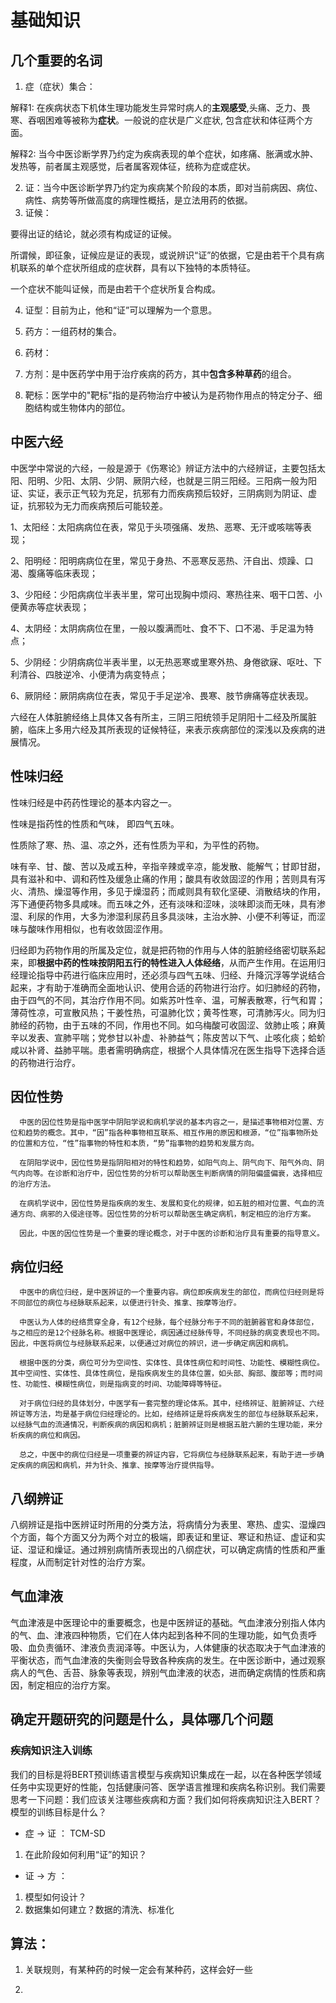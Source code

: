 # 基础知识

## 几个重要的名词

1. 症（症状）集合：

解释1: 在疾病状态下机体生理功能发生异常时病人的**主观感受**,头痛、乏力、畏寒、吞咽困难等被称为**症状**。一般说的症状是广义症状, 包含症状和体征两个方面。

解释2: 当今中医诊断学界乃约定为疾病表现的单个症状，如疼痛、胀满或水肿、发热等，前者属主观感觉，后者属客观体征，统称为症或症状。

2.  证：当今中医诊断学界乃约定为疾病某个阶段的本质，即对当前病因、病位、病性、病势等所做高度的病理性概括，是立法用药的依据。
3. 证候：

要得出证的结论，就必须有构成证的证候。

所谓候，即征象，证候应是证的表现，或说辨识“证”的依据，它是由若干个具有病机联系的单个症状所组成的症状群，具有以下独特的本质特征。

一个症状不能叫证候，而是由若干个症状所复合构成。



4. 证型：目前为止，他和“证”可以理解为一个意思。
5. 药方：一组药材的集合。
6. 药材：
7. 方剂：是中医药学中用于治疗疾病的药方，其中**包含多种草药**的组合。





8. 靶标：医学中的"靶标"指的是药物治疗中被认为是药物作用点的特定分子、细胞结构或生物体内的部位。



## 中医六经

中医学中常说的六经，一般是源于《伤寒论》辨证方法中的六经辨证，主要包括太阳、阳明、少阳、太阴、少阴、厥阴六经，也就是三阴三阳经。三阳病一般为阳证、实证，表示正气较为充足，抗邪有力而疾病预后较好，三阴病则为阴证、虚证，抗邪较为无力而疾病预后可能较差。

1、太阳经：太阳病病位在表，常见于头项强痛、发热、恶寒、无汗或咳喘等表现；

2、阳明经：阳明病病位在里，常见于身热、不恶寒反恶热、汗自出、烦躁、口渴、腹痛等临床表现；

3、少阳经：少阳病病位半表半里，常可出现胸中烦闷、寒热往来、咽干口苦、小便黄赤等症状表现；

4、太阴经：太阴病病位在里，一般以腹满而吐、食不下、口不渴、手足温为特点；

5、少阴经：少阴病病位半表半里，以无热恶寒或里寒外热、身倦欲寐、呕吐、下利清谷、四肢逆冷、小便清为病变特点；

6、厥阴经：厥阴病病位在表，常见于手足逆冷、畏寒、肢节痹痛等症状表现。

六经在人体脏腑经络上具体又各有所主，三阴三阳统领手足阴阳十二经及所属脏腑，临床上多用六经及其所表现的证候特征，来表示疾病部位的深浅以及疾病的进展情况。



## 性味归经

性味归经是中药药性理论的基本内容之一。 

性味是指药性的性质和气味， 即四气五味。

性质除了寒、热、温、凉之外，还有性质为平和，为平性的药物。

味有辛、甘、酸、苦以及咸五种，辛指辛辣或辛凉，能发散、能解气；甘即甘甜，具有滋补和中、调和药性及缓急止痛的作用；酸具有收敛固涩的作用；苦则具有泻火、清热、燥湿等作用，多见于燥湿药；而咸则具有软化坚硬、消散结块的作用，泻下通便药物多具咸味。而五味之外，还有淡味和涩味，淡味即淡而无味，具有渗湿、利尿的作用，大多为渗湿利尿药且多具淡味，主治水肿、小便不利等证，而涩味与酸味作用相似，也有收敛固涩作用。

归经即为药物作用的所属及定位，就是把药物的作用与人体的脏腑经络密切联系起来，即**根据中药的性味按阴阳五行的特性进入人体经络**，从而产生作用。在运用归经理论指导中药进行临床应用时，还必须与四气五味、归经、升降沉浮等学说结合起来，才有助于准确而全面地认识、使用合适的药物进行治疗。如归肺经的药物，由于四气的不同，其治疗作用不同。如紫苏叶性辛、温，可解表散寒，行气和胃；薄荷性凉，可宣散风热；干姜性热，可温肺化饮；黄芩性寒，可清肺泻火。同为归肺经的药物，由于五味的不同，作用也不同。如乌梅酸可收固涩、敛肺止咳；麻黄辛以发表、宣肺平喘；党参甘以补虚、补肺益气；陈皮苦以下气、止咳化痰；蛤蚧咸以补肾、益肺平喘。患者需明确病症，根据个人具体情况在医生指导下选择合适的药物进行治疗。



## 因位性势

      中医的因位性势是指中医学中阴阳学说和病机学说的基本内容之一，是描述事物相对位置、方位和趋势的概念。其中，“因”指各种事物相互联系、相互作用的原因和根源，“位”指事物所处的位置和方位，“性”指事物的特性和本质，“势”指事物的趋势和发展方向。

      在阴阳学说中，因位性势是指阴阳相对的特性和趋势，如阳气向上、阴气向下、阳气外向、阴气内向等。在诊断和治疗中，因位性势的分析可以帮助医生判断病情的阴阳偏盛偏衰，选择相应的治疗方法。

      在病机学说中，因位性势是指疾病的发生、发展和变化的规律，如五脏的相对位置、气血的流通方向、病邪的入侵途径等。因位性势的分析可以帮助医生确定病机，制定相应的治疗方案。

      因此，中医的因位性势是一个重要的理论概念，对于中医的诊断和治疗具有重要的指导意义。



## 病位归经

      中医中的病位归经，是中医辨证的一个重要内容。病位即疾病发生的部位，而病位归经则是将不同部位的病位与经脉联系起来，以便进行针灸、推拿、按摩等治疗。

      中医认为人体的经络贯穿全身，有12个经脉，每个经脉分布于不同的脏腑器官和身体部位，与之相应的是12个经脉名称。根据中医理论，病因通过经脉传导，不同经脉的病变表现也不同。因此，中医将病位与经脉联系起来，以便通过对病位的辨识，进一步确定病因和病机。

      根据中医的分类，病位可分为空间性、实体性、具体性病位和时间性、功能性、模糊性病位。其中空间性、实体性、具体性病位，是指疾病发生的具体位置，如头部、胸部、腹部等；而时间性、功能性、模糊性病位，则是指病变的时间、功能障碍等特征。

      对于病位归经的具体划分，中医学有一套完整的理论体系。其中，经络辨证、脏腑辨证、六经辨证等方法，均是基于病位归经理论的。比如，经络辨证是将疾病发生的部位与经脉联系起来，以经脉气血的流通情况，判断疾病的病因和病机；脏腑辨证则是根据五脏六腑的生理功能，来分析疾病的病位和病因。

      总之，中医中的病位归经是一项重要的辨证内容，它将病位与经脉联系起来，有助于进一步确定疾病的病因和病机，并为针灸、推拿、按摩等治疗提供指导。





## 八纲辨证

八纲辨证是指中医辨证时所用的分类方法，将病情分为表里、寒热、虚实、湿燥四个方面，每个方面又分为两个对立的极端，即表证和里证、寒证和热证、虚证和实证、湿证和燥证。通过辨别病情所表现出的八纲症状，可以确定病情的性质和严重程度，从而制定针对性的治疗方案。



## 气血津液

气血津液是中医理论中的重要概念，也是中医辨证的基础。气血津液分别指人体内的气、血、津液四种物质，它们在人体内起到各种不同的生理功能，如气负责呼吸、血负责循环、津液负责润泽等。中医认为，人体健康的状态取决于气血津液的平衡状态，而气血津液的失衡则会导致各种疾病的发生。在中医诊断中，通过观察病人的气色、舌苔、脉象等表现，辨别气血津液的状态，进而确定病情的性质和病因，制定相应的治疗方案。





## 确定开题研究的问题是什么，具体哪几个问题

### 疾病知识注入训练

我们的目标是将BERT预训练语言模型与疾病知识集成在一起，以在各种医学领域任务中实现更好的性能，包括健康问答、医学语言推理和疾病名称识别。我们需要思考一下问题：我们应该关注哪些疾病和方面？我们如何将疾病知识注入BERT？ 模型的训练目标是什么？



- 症 -\> 证 ： TCM-SD

1. 在此阶段如何利用“证”的知识？

- 证 -\> 方 ： 

1. 模型如何设计？
2. 数据集如何建立？数据的清洗、标准化









## 算法：

1. 关联规则，有某种药的时候一定会有某种药，这样会好一些



2. 

